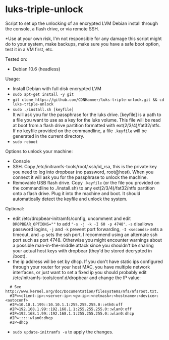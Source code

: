 # luks-triple-unlock
Script to set up the unlocking of an encrypted LVM Debian install through the console, a flash drive, or via remote SSH.

*Use at your own risk, I'm not responsible for any damage this script might do to your system, make backups, make sure you have a safe boot option, test it in a VM first, etc.

Tested on:
- Debian 10.6 (headless)

Usage:
- Install Debian with full disk encrypted LVM
- `sudo apt-get install -y git`
- `git clone https://github.com/CDNHammer/luks-triple-unlock.git && cd luks-triple-unlock`
- `sudo ./install.sh [keyfile]`   
It will ask you for the passphrase for the luks drive. \[keyfile\] is a path to a file you want to use as a key for the luks volume. This file will be read at boot from a flash drive partition formatted with ext(2/3/4)/fat32/ntfs. If no keyfile provided on the commandline, a file `.keyfile` will be generated in the current directory.
- `sudo reboot`

Options to unlock your machine:
- Console
- SSH. Copy /etc/initramfs-tools/root/.ssh/id_rsa, this is the private key you need to log into dropbear (no password, root@host). When you connect it will ask you for the passphrase to unlock the machine.
- Removable USB flash drive. Copy `.keyfile` (or the file you provided on the commandline to ./install.sh) to any ext(2/3/4)/fat32/ntfs partition onto a flash drive. Plug it into the machine and boot. It should automatically detect the keyfile and unlock the system.

Optional:
- edit /etc/dropbear-initramfs/config, uncomment and edit `DROPBEAR_OPTIONS=""` to add `"-s -j -k -I 60 -p 4748"`. `-s` disallows password logins, `-j` and `-k` prevent port forwarding, `-I <seconds>` sets a timeout, and `-p` sets the ssh port. I recommend using an alternate ssh port such as port 4748. Otherwise you might encounter warnings about a possible man-in-the-middle attack since you shouldn't be sharing your actual host keys with dropbear (they'd be stored decrypted in /boot).
- the ip address wil be set by dhcp. If you don't have static ips configured through your router for your host MAC, you have multiple network interfaces, or just want to set a fixed ip you should probably edit /etc/initramfs-tools/conf.d/dropbear and change the IP value:
```DROPBEAR=y
  # See http://www.kernel.org/doc/Documentation/filesystems/nfs/nfsroot.txt.
  #IP=<client-ip>:<server-ip>:<gw-ip>:<netmask>:<hostname>:<device>:<autoconf>
  #IP=10.10.1.199::10.10.1.1:255.255.255.0::eth0:off
  #IP=192.168.1.99::192.168.1.1:255.255.255.0::wlan0:off
  #IP=192.168.1.99::192.168.1.1:255.255.255.0::wlan0:dhcp
  #IP=:::::wlan0:dhcp
  #IP=dhcp
```
- `sudo update-initramfs -u` to apply the changes.

